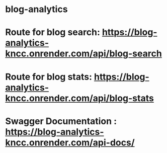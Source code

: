 # blog-analytics
# Route for blog search:  https://blog-analytics-kncc.onrender.com/api/blog-search
# Route for blog stats:  https://blog-analytics-kncc.onrender.com/api/blog-stats
# Swagger Documentation : https://blog-analytics-kncc.onrender.com/api-docs/
